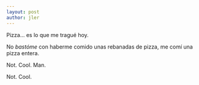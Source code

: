 ```yaml
---
layout: post
author: jler
---
```

Pizza... es lo que me tragué hoy.

No *bastóme* con haberme comido unas rebanadas de pizza, me comí una pizza entera.

Not. Cool. Man.

Not. Cool.